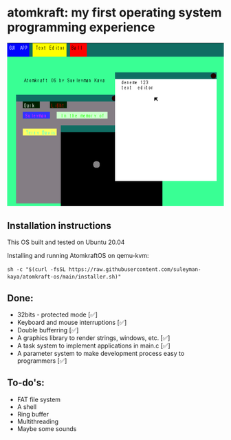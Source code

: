 # atomkraft: my first operating system programming experience

![screenshot.png](Screenshots/screenshot.png)

## Installation instructions
This OS built and tested on Ubuntu 20.04

Installing and running AtomkraftOS on qemu-kvm:

`sh -c "$(curl -fsSL https://raw.githubusercontent.com/suleyman-kaya/atomkraft-os/main/installer.sh)"`

## Done:
- 32bits - protected mode [✅]
- Keyboard and mouse interruptions [✅]
- Double bufferring [✅]
- A graphics library to render strings, windows, etc. [✅]
- A task system to implement applications in main.c [✅]
- A parameter system to make development process easy to programmers [✅]

## To-do's:
- FAT file system
- A shell
- Ring buffer
- Multithreading
- Maybe some sounds
